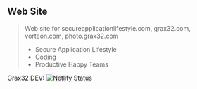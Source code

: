 ## Web Site

> Web site for secureapplicationlifestyle.com, grax32.com, vorteon.com, photo.grax32.com
> * Secure Application Lifestyle
> * Coding
> * Productive Happy Teams

Grax32 DEV: [![Netlify Status](https://api.netlify.com/api/v1/badges/e026c37d-21ed-4021-8399-a390c498b8be/deploy-status)](https://app.netlify.com/sites/elastic-nightingale-3b8db8/deploys)
